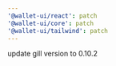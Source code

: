 ```yaml
---
'@wallet-ui/react': patch
'@wallet-ui/core': patch
'@wallet-ui/tailwind': patch
---
```


update gill version to 0.10.2
